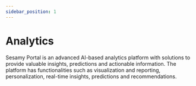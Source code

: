 ```yaml
---
sidebar_position: 1
---
```


# Analytics

Sesamy Portal is an advanced AI-based analytics platform with solutions to provide valuable insights, predictions and actionable information. The platform has functionalities such as visualization and reporting, personalization, real-time insights, predictions and recommendations. 
